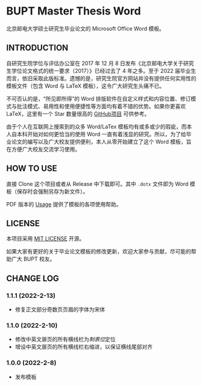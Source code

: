 # BUPT Master Thesis Word

北京邮电大学硕士研究生毕业论文的 Microsoft Office Word 模板。

## INTRODUCTION

自研究生院学位与评估办公室在 2017 年 12 月 8 日发布《北京邮电大学关于研究生学位论文格式的统一要求（2017）》已经过去了 4 年之多。至于 2022 届毕业生而言，依旧采取此版标准。遗憾的是，研究生院官方网站并没有提供任何实用性的模板文件（包含 Word 与 LaTeX 模板），这令广大研究生头痛不已。

不可否认的是，“所见即所得”的 Word 排版软件在自定义样式和内容位置、修订模式与批注模式、易用性和使用便捷性等方面均有着不错的优势。如果你更喜欢 LaTeX，这里有一个 Star 数量很高的 [GitHub项目](https://github.com/rioxwang/BUPTGraduateThesis) 可供参考。

由于个人在互联网上搜索到的众多 Word\/LaTex 模板均有或多或少的瑕疵，而本人自本科开始对如何更恰当的使用 Word 一直有着浅显的研究。所以，为了给毕业论文的编写以及广大校友提供便利，本人从零开始建立了这个 Word 模板，旨在方便广大校友交流学习使用。

## HOW TO USE

直接 Clone 这个项目或者从 Release 中下载即可。其中 `.dotx` 文件即为 Word 模板（保存时会强制另存为新文件）。

PDF 版本的 [Usage](./Usage.pdf) 提供了模板的各项使用帮助。

## LICENSE

本项目采用 [MIT LICENSE](./LICENSE) 开源。

如果大家有更好的关于毕业论文模板的修改更新，欢迎大家参与贡献，尽可能的帮助广大 BUPT 校友。

## CHANGE LOG

### 1.1.1 (2022-2-13)

* 修复正文部分奇数页页眉的字体为宋体

### 1.1.0 (2022-2-10)

* 修改中英文扉页的所有横线栏为*制表位*定位
* 增设中英文扉页的所有横线栏右缩进，以保证横线尾部对齐

### 1.0.0 (2022-2-8)

* 发布模板